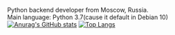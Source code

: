 Python backend developer from Moscow, Russia. <br>
Main language: Python 3.7(cause it default in Debian 10) <br>
[![Anurag's GitHub stats](https://github-readme-stats.vercel.app/api?username=teadove&show_icons=true&theme=radical)](https://github.com/anuraghazra/github-readme-stats)
[![Top Langs](https://github-readme-stats.vercel.app/api/top-langs/?username=teadove&exclude_repo=Screeps&theme=radical&layout=compact)](https://github.com/anuraghazra/github-readme-stats)

